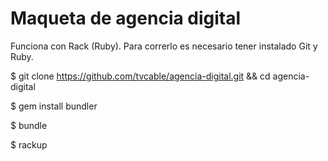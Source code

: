 Maqueta de agencia digital
==========================

Funciona con Rack (Ruby). Para correrlo es necesario tener instalado Git y Ruby.

  $ git clone https://github.com/tvcable/agencia-digital.git && cd agencia-digital
  
  $ gem install bundler
  
  $ bundle
  
  $ rackup
